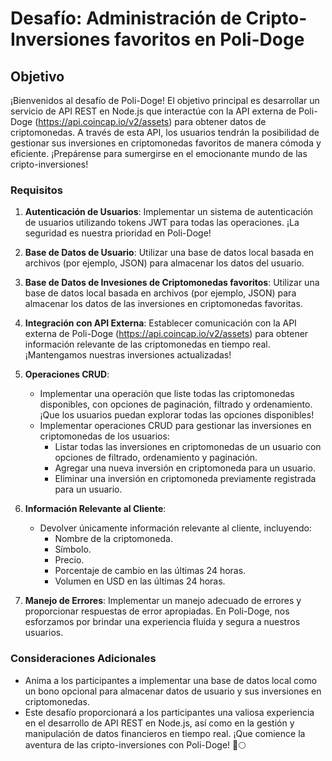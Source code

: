 # Desafío: Administración de Cripto-Inversiones favoritos en Poli-Doge

## Objetivo

¡Bienvenidos al desafío de Poli-Doge! El objetivo principal es desarrollar un servicio de API REST en Node.js que interactúe con la API externa de Poli-Doge (<https://api.coincap.io/v2/assets>) para obtener datos de criptomonedas. A través de esta API, los usuarios tendrán la posibilidad de gestionar sus inversiones en criptomonedas favoritos de manera cómoda y eficiente. ¡Prepárense para sumergirse en el emocionante mundo de las cripto-inversiones!

### Requisitos

1. **Autenticación de Usuarios**: Implementar un sistema de autenticación de usuarios utilizando tokens JWT para todas las operaciones. ¡La seguridad es nuestra prioridad en Poli-Doge!

2. **Base de Datos de Usuario**: Utilizar una base de datos local basada en archivos (por ejemplo, JSON) para almacenar los datos del usuario.

3. **Base de Datos de Invesiones de Criptomonedas favoritos**: Utilizar una base de datos local basada en archivos (por ejemplo, JSON) para almacenar los datos de las inversiones en criptomonedas favoritas.

4. **Integración con API Externa**: Establecer comunicación con la API externa de Poli-Doge (<https://api.coincap.io/v2/assets>) para obtener información relevante de las criptomonedas en tiempo real. ¡Mantengamos nuestras inversiones actualizadas!

5. **Operaciones CRUD**:
   - Implementar una operación que liste todas las criptomonedas disponibles, con opciones de paginación, filtrado y ordenamiento. ¡Que los usuarios puedan explorar todas las opciones disponibles!
   - Implementar operaciones CRUD para gestionar las inversiones en criptomonedas de los usuarios:
     - Listar todas las inversiones en criptomonedas de un usuario con opciones de filtrado, ordenamiento y paginación.
     - Agregar una nueva inversión en criptomoneda para un usuario.
     - Eliminar una inversión en criptomoneda previamente registrada para un usuario.

6. **Información Relevante al Cliente**:
   - Devolver únicamente información relevante al cliente, incluyendo:
     - Nombre de la criptomoneda.
     - Símbolo.
     - Precio.
     - Porcentaje de cambio en las últimas 24 horas.
     - Volumen en USD en las últimas 24 horas.

7. **Manejo de Errores**: Implementar un manejo adecuado de errores y proporcionar respuestas de error apropiadas. En Poli-Doge, nos esforzamos por brindar una experiencia fluida y segura a nuestros usuarios.

### Consideraciones Adicionales

- Anima a los participantes a implementar una base de datos local como un bono opcional para almacenar datos de usuario y sus inversiones en criptomonedas.
- Este desafío proporcionará a los participantes una valiosa experiencia en el desarrollo de API REST en Node.js, así como en la gestión y manipulación de datos financieros en tiempo real. ¡Que comience la aventura de las cripto-inversiones con Poli-Doge! 🚀🌕
